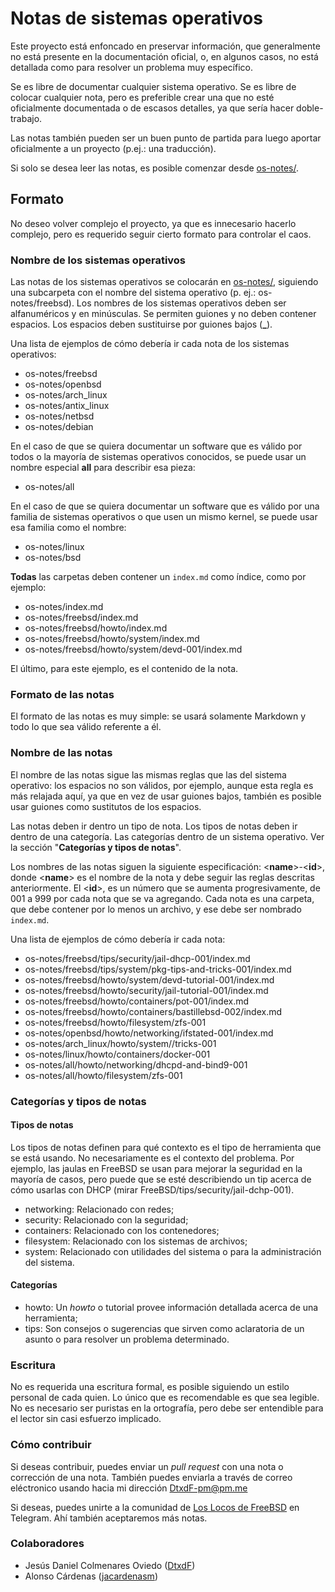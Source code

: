 # Notas de sistemas operativos

Este proyecto está enfoncado en preservar información, que generalmente no está presente en la documentación oficial, o, en algunos casos, no está detallada como para resolver un problema muy específico.

Se es libre de documentar cualquier sistema operativo. Se es libre de colocar cualquier nota, pero es preferible crear una que no esté oficialmente documentada o de escasos detalles, ya que sería hacer doble-trabajo.

Las notas también pueden ser un buen punto de partida para luego aportar oficialmente a un proyecto (p.ej.: una traducción).

Si solo se desea leer las notas, es posible comenzar desde [os-notes/](os-notes/index.md).

## Formato

No deseo volver complejo el proyecto, ya que es innecesario hacerlo complejo, pero es requerido seguir cierto formato para controlar el caos.

### Nombre de los sistemas operativos

Las notas de los sistemas operativos se colocarán en [os-notes/](os-notes/), siguiendo una subcarpeta con el nombre del sistema operativo (p. ej.: os-notes/freebsd). Los nombres de los sistemas operativos deben ser alfanuméricos y en minúsculas. Se permiten guiones y no deben contener espacios. Los espacios deben sustituirse por guiones bajos (**_**).

Una lista de ejemplos de cómo debería ir cada nota de los sistemas operativos:

* os-notes/freebsd
* os-notes/openbsd
* os-notes/arch_linux
* os-notes/antix_linux
* os-notes/netbsd
* os-notes/debian

En el caso de que se quiera documentar un software que es válido por todos o la mayoría de sistemas operativos conocidos, se puede usar un nombre especial **all** para describir esa pieza:

* os-notes/all

En el caso de que se quiera documentar un software que es válido por una familia de sistemas operativos o que usen un mismo kernel, se puede usar esa familia como el nombre:

* os-notes/linux
* os-notes/bsd

**Todas** las carpetas deben contener un `index.md` como índice, como por ejemplo:

* os-notes/index.md
* os-notes/freebsd/index.md
* os-notes/freebsd/howto/index.md
* os-notes/freebsd/howto/system/index.md
* os-notes/freebsd/howto/system/devd-001/index.md

El último, para este ejemplo, es el contenido de la nota.

### Formato de las notas

El formato de las notas es muy simple: se usará solamente Markdown y todo lo que sea válido referente a él.

### Nombre de las notas

El nombre de las notas sigue las mismas reglas que las del sistema operativo: los espacios no son válidos, por ejemplo, aunque esta regla es más relajada aquí, ya que en vez de usar guiones bajos, también es posible usar guiones como sustitutos de los espacios.

Las notas deben ir dentro un tipo de nota. Los tipos de notas deben ir dentro de una categoría. Las categorías dentro de un sistema operativo. Ver la sección "**Categorías y tipos de notas**".

Los nombres de las notas siguen la siguiente especificación: \<**name**\>-\<**id**\>, donde \<**name**\> es el nombre de la nota y debe seguir las reglas descritas anteriormente. El \<**id**\>, es un número que se aumenta progresivamente, de 001 a 999 por cada nota que se va agregando. Cada nota es una carpeta, que debe contener por lo menos un archivo, y ese debe ser nombrado `index.md`.

Una lista de ejemplos de cómo debería ir cada nota:

* os-notes/freebsd/tips/security/jail-dhcp-001/index.md
* os-notes/freebsd/tips/system/pkg-tips-and-tricks-001/index.md
* os-notes/freebsd/howto/system/devd-tutorial-001/index.md
* os-notes/freebsd/howto/security/jail-tutorial-001/index.md
* os-notes/freebsd/howto/containers/pot-001/index.md
* os-notes/freebsd/howto/containers/bastillebsd-002/index.md
* os-notes/freebsd/howto/filesystem/zfs-001
* os-notes/openbsd/howto/networking/ifstated-001/index.md
* os-notes/arch_linux/howto/system//tricks-001
* os-notes/linux/howto/containers/docker-001
* os-notes/all/howto/networking/dhcpd-and-bind9-001
* os-notes/all/howto/filesystem/zfs-001

### Categorías y tipos de notas

#### Tipos de notas

Los tipos de notas definen para qué contexto es el tipo de herramienta que se está usando. No necesariamente es el contexto del problema. Por ejemplo, las jaulas en FreeBSD se usan para mejorar la seguridad en la mayoría de casos, pero puede que se esté describiendo un tip acerca de cómo usarlas con DHCP (mirar FreeBSD/tips/security/jail-dchp-001).

* networking: Relacionado con redes;
* security: Relacionado con la seguridad;
* containers: Relacionado con los contenedores;
* filesystem: Relacionado con los sistemas de archivos;
* system: Relacionado con utilidades del sistema o para la administración del sistema.

#### Categorías

* howto: Un *howto* o tutorial provee información detallada acerca de una herramienta;
* tips: Son consejos o sugerencias que sirven como aclaratoria de un asunto o para resolver un problema determinado.

### Escritura

No es requerida una escritura formal, es posible siguiendo un estilo personal de cada quien. Lo único que es recomendable es que sea legible. No es necesario ser puristas en la ortografía, pero debe ser entendible para el lector sin casi esfuerzo implicado.

### Cómo contribuir

Si deseas contribuir, puedes enviar un *pull request* con una nota o corrección de una nota. También puedes enviarla a través de correo eléctronico usando hacia mi dirección [DtxdF-pm@pm.me](mailto:DtxdF-pm@me.pm)

Si deseas, puedes unirte a la comunidad de [Los Locos de FreeBSD](https://t.me/ellocodebsd) en Telegram. Ahí también aceptaremos más notas.

### Colaboradores

* Jesús Daniel Colmenares Oviedo ([DtxdF](https://github.com/DtxdF))
* Alonso Cárdenas ([jacardenasm](https://github.com/jacardenasm))
